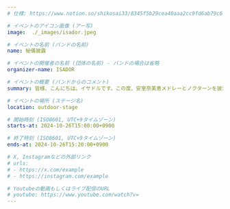 ```yaml
---
# 仕様: https://www.notion.so/shikosai33/8345f5b29cea40aaa2cc9fd6ab79c6a6?pvs=4#9ae1134163bc41fca64fb5161acf4e19

# イベントのアイコン画像 (アー写)
image:  ./_images/isador.jpeg

# イベントの名前 (バンドの名前)
name: 秘儀披露

# イベントの開催者の名前 (団体の名前) - バンドの場合は省略
organizer-name: ISADOR

# イベントの概要 (バンドからのコメント)
summary: 皆様、こんにちは。イサドルです。この度、安室奈美恵メドレーとノクターンを披露させていただきます。気軽にお立ち寄りください。

# イベントの場所 (ステージ名)
location: outdoor-stage

# 開始時刻 (ISO8601, UTC+9タイムゾーン)
starts-at: 2024-10-26T15:00:00+0900

# 終了時刻 (ISO8601, UTC+9タイムゾーン)
ends-at: 2024-10-26T15:20:00+0900

# X, Instagramなどの外部リンク
# urls:
# - https://x.com/example
# - https://instagram.com/example

# Youtubeの動画もしくはライブ配信のURL
# youtube: https://www.youtube.com/watch?v=
---
```

